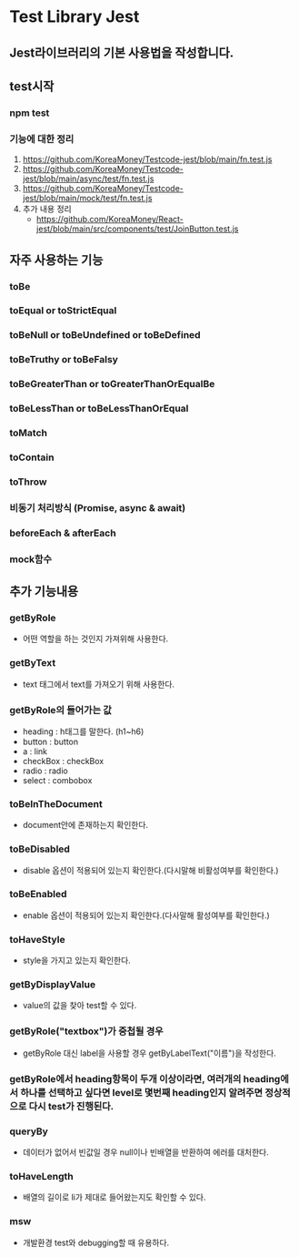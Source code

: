 # Test Library Jest
## Jest라이브러리의 기본 사용법을 작성합니다.

## test시작
### npm test

### 기능에 대한 정리
1. https://github.com/KoreaMoney/Testcode-jest/blob/main/fn.test.js
2. https://github.com/KoreaMoney/Testcode-jest/blob/main/async/test/fn.test.js
3. https://github.com/KoreaMoney/Testcode-jest/blob/main/mock/test/fn.test.js
4. 추가 내용 정리
   - https://github.com/KoreaMoney/React-jest/blob/main/src/components/test/JoinButton.test.js

## 자주 사용하는 기능
### toBe
### toEqual or toStrictEqual
### toBeNull or toBeUndefined or toBeDefined
### toBeTruthy or toBeFalsy
### toBeGreaterThan or toGreaterThanOrEqualBe
### toBeLessThan or toBeLessThanOrEqual
### toMatch
### toContain
### toThrow
### 비동기 처리방식 (Promise, async & await)
### beforeEach & afterEach
### mock함수

## 추가 기능내용
### getByRole 
- 어떤 역할을 하는 것인지 가져위해 사용한다.
### getByText 
- text 태그에서 text를 가져오기 위해 사용한다.
### getByRole의 들어가는 값
  - heading : h태그를 말한다. (h1~h6)
  - button : button
  - a : link
  - checkBox : checkBox
  - radio : radio
  - select : combobox
### toBeInTheDocument 
- document안에 존재하는지 확인한다.
### toBeDisabled 
- disable 옵션이 적용되어 있는지 확인한다.(다시말해 비활성여부를 확인한다.)
### toBeEnabled 
- enable 옵션이 적용되어 있는지 확인한다.(다사말해 활성여부를 확인한다.)
### toHaveStyle 
- style을 가지고 있는지 확인한다.
### getByDisplayValue 
- value의 값을 찾아 test할 수 있다.
### getByRole("textbox")가 중첩될 경우
- getByRole 대신 label을 사용할 경우 getByLabelText("이름")을 작성한다.
### getByRole에서 heading항목이 두개 이상이라면, 여러개의 heading에서 하나를 선택하고 싶다면 level로 몇번째 heading인지 알려주면 정상적으로 다시 test가 진행된다.
### queryBy
- 데이터가 없어서 빈값일 경우 null이나 빈배열을 반환하여 에러를 대처한다.
### toHaveLength
- 배열의 길이로 li가 제대로 들어왔는지도 확인할 수 있다.
### msw
- 개발환경 test와 debugging할 때 유용하다.

